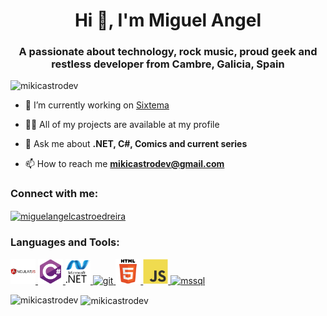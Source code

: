<h1 align="center">Hi 👋, I'm Miguel Angel</h1>
<h3 align="center">A passionate about technology, rock music, proud geek and restless developer from Cambre, Galicia, Spain</h3>

<p align="left"> <img src="https://komarev.com/ghpvc/?username=mikicastrodev&label=Profile%20views&color=0e75b6&style=flat" alt="mikicastrodev" /> </p>

- 🔭 I’m currently working on [Sixtema](https://sixtema.es/)

- 👨‍💻 All of my projects are available at my profile

- 💬 Ask me about **.NET, C#, Comics and current series**

- 📫 How to reach me **mikicastrodev@gmail.com**

<h3 align="left">Connect with me:</h3>
<p align="left">
<a href="https://linkedin.com/in/miguelangelcastroedreira" target="blank"><img align="center" src="https://raw.githubusercontent.com/rahuldkjain/github-profile-readme-generator/master/src/images/icons/Social/linked-in-alt.svg" alt="miguelangelcastroedreira" height="30" width="40" /></a>
</p>

<h3 align="left">Languages and Tools:</h3>
<p align="left"> <a href="https://angular.io" target="_blank" rel="noreferrer"> <img src="https://raw.githubusercontent.com/devicons/devicon/master/icons/angularjs/angularjs-original-wordmark.svg" alt="angularjs" width="40" height="40"/> </a> <a href="https://www.w3schools.com/cs/" target="_blank" rel="noreferrer"> <img src="https://raw.githubusercontent.com/devicons/devicon/master/icons/csharp/csharp-original.svg" alt="csharp" width="40" height="40"/> </a> <a href="https://dotnet.microsoft.com/" target="_blank" rel="noreferrer"> <img src="https://raw.githubusercontent.com/devicons/devicon/master/icons/dot-net/dot-net-original-wordmark.svg" alt="dotnet" width="40" height="40"/> </a><a href="https://git-scm.com/" target="_blank" rel="noreferrer"> <img src="https://www.vectorlogo.zone/logos/git-scm/git-scm-icon.svg" alt="git" width="40" height="40"/> </a> <a href="https://www.w3.org/html/" target="_blank" rel="noreferrer"> <img src="https://raw.githubusercontent.com/devicons/devicon/master/icons/html5/html5-original-wordmark.svg" alt="html5" width="40" height="40"/> </a> <a href="https://developer.mozilla.org/en-US/docs/Web/JavaScript" target="_blank" rel="noreferrer"> <img src="https://raw.githubusercontent.com/devicons/devicon/master/icons/javascript/javascript-original.svg" alt="javascript" width="40" height="40"/> </a> <a href="https://www.microsoft.com/en-us/sql-server" target="_blank" rel="noreferrer"> <img src="https://www.svgrepo.com/show/303229/microsoft-sql-server-logo.svg" alt="mssql" width="40" height="40"/> </a></p>

<p><img align="left" src="https://github-readme-stats.vercel.app/api/top-langs?username=mikicastrodev&show_icons=true&locale=en&layout=compact" alt="mikicastrodev" /></p>

<p>&nbsp;<img align="center" src="https://github-readme-stats.vercel.app/api?username=mikicastrodev&show_icons=true&locale=en" alt="mikicastrodev" /></p>

